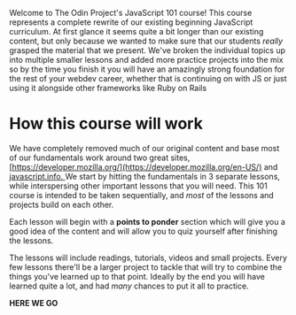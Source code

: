 Welcome to The Odin Project's JavaScript 101 course! This course represents a complete rewrite of our existing beginning JavaScript curriculum.  At first glance it seems quite a bit longer than our existing content, but only because we wanted to make sure that our students _really_ grasped the material that we present.  We've broken the individual topics up into multiple smaller lessons and added more practice projects into the mix so by the time you finish it you will have an amazingly strong foundation for the rest of your webdev career, whether that is continuing on with JS or just using it alongside other frameworks like Ruby on Rails

# How this course will work

We have completely removed much of our original content and base most of our fundamentals work around two great sites, [https://developer.mozilla.org/](https://developer.mozilla.org/en-US/) and [javascript.info. ](http://javascript.info/) We start by hitting the fundamentals in 3 separate lessons, while interspersing other important lessons that you will need.  This 101 course is intended to be taken sequentially, and _most_ of the lessons and projects build on each other.

Each lesson will begin with a **points to ponder** section which will give you a good idea of the content and will allow you to quiz yourself after finishing the lessons.

The lessons will include readings, tutorials, videos and small projects.  Every few lessons there'll be a larger project to tackle that will try to combine the things you've learned up to that point.  Ideally by the end you will have learned quite a lot, and had _many_ chances to put it all to practice.

**HERE WE GO**









